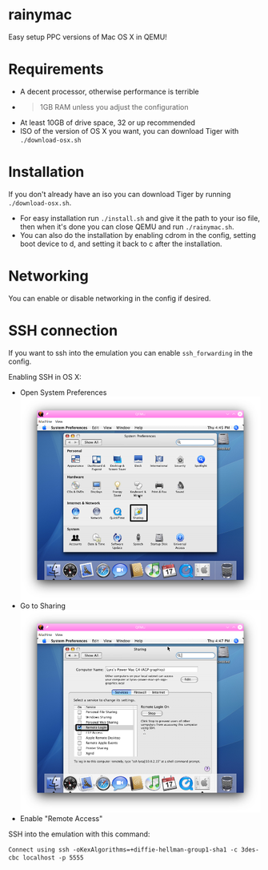 # rainymac
Easy setup PPC versions of Mac OS X in QEMU!

# Requirements
* A decent processor, otherwise performance is terrible
* > 1GB RAM unless you adjust the configuration
* At least 10GB of drive space, 32 or up recommended
* ISO of the version of OS X you want, you can download Tiger with ``./download-osx.sh``

# Installation
If you don't already have an iso you can download Tiger by running ``./download-osx.sh``.
* For easy installation run ``./install.sh`` and give it the path to your iso file, then when it's done you can close QEMU and run ``./rainymac.sh``.
* You can also do the installation by enabling cdrom in the config, setting boot device to d, and setting it back to c after the installation.

# Networking
You can enable or disable networking in the config if desired.

# SSH connection
If you want to ssh into the emulation you can enable ``ssh_forwarding`` in the config.

Enabling SSH in OS X:
* Open System Preferences
![system preferences](/screenshots/screenshot1.png)
* Go to Sharing
![remote login](/screenshots/screenshot2.png)
* Enable "Remote Access"

SSH into the emulation with this command:
```
Connect using ssh -oKexAlgorithms=+diffie-hellman-group1-sha1 -c 3des-cbc localhost -p 5555
```
